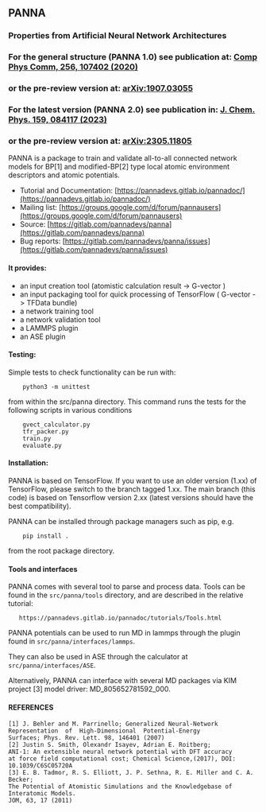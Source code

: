 ## PANNA
### Properties from Artificial Neural Network Architectures

### For the general structure (PANNA 1.0) see publication at: [Comp Phys Comm, 256, 107402 (2020)](https://www.sciencedirect.com/science/article/abs/pii/S0010465520301843)
### or the pre-review version at: [arXiv:1907.03055](https://arxiv.org/abs/1907.03055)
### For the latest version (PANNA 2.0) see publication in: [J. Chem. Phys. 159, 084117 (2023)](https://pubs.aip.org/aip/jcp/article/159/8/084117/2908459/PANNA-2-0-Efficient-neural-network-interatomic)
### or the pre-review version at: [arXiv:2305.11805](https://arxiv.org/abs/2305.11805)

PANNA is a package to train and validate all-to-all connected network models for BP[1] and modified-BP[2] type local atomic environment descriptors and atomic potentials.

* Tutorial and Documentation: [https://pannadevs.gitlab.io/pannadoc/](https://pannadevs.gitlab.io/pannadoc/)
* Mailing list: [https://groups.google.com/d/forum/pannausers](https://groups.google.com/d/forum/pannausers)
* Source: [https://gitlab.com/pannadevs/panna](https://gitlab.com/pannadevs/panna)
* Bug reports: [https://gitlab.com/pannadevs/panna/issues](https://gitlab.com/pannadevs/panna/issues)


#### It provides:

* an input creation tool (atomistic calculation result -> G-vector )
* an input packaging tool for quick processing of TensorFlow ( G-vector -> TFData bundle)
* a network training tool
* a network validation tool
* a LAMMPS plugin
* an ASE plugin


#### Testing:

Simple tests to check functionality can be run with:
```
    python3 -m unittest
```

from within the src/panna directory.
This command runs the tests for the following scripts in various conditions

```
    gvect_calculator.py
    tfr_packer.py
    train.py
    evaluate.py
```

#### Installation:

PANNA is based on TensorFlow.
If you want to use an older version (1.xx) of TensorFlow, please switch to the branch tagged 1.xx.
The main branch (this code) is based on Tensorflow version 2.xx (latest versions should have the best compatibility).

PANNA can be installed through package managers such as pip, e.g.
```
    pip install .
```
from the root package directory.

#### Tools and interfaces

PANNA comes with several tool to parse and process data.
Tools can be found in the `src/panna/tools` directory, and are described in the relative tutorial:
```
   https://pannadevs.gitlab.io/pannadoc/tutorials/Tools.html
```

PANNA potentials can be used to run MD in lammps through the plugin found in `src/panna/interfaces/lammps`.

They can also be used in ASE through the calculator at `src/panna/interfaces/ASE`.

Alternatively, PANNA can interface with several MD packages via KIM project [3] model driver: MD_805652781592_000.


#### REFERENCES

    [1] J. Behler and M. Parrinello; Generalized Neural-Network
    Representation  of  High-Dimensional  Potential-Energy
    Surfaces; Phys. Rev. Lett. 98, 146401 (2007)
    [2] Justin S. Smith, Olexandr Isayev, Adrian E. Roitberg;
    ANI-1: An extensible neural network potential with DFT accuracy
    at force field computational cost; Chemical Science,(2017), DOI: 10.1039/C6SC05720A
    [3] E. B. Tadmor, R. S. Elliott, J. P. Sethna, R. E. Miller and C. A. Becker;
    The Potential of Atomistic Simulations and the Knowledgebase of Interatomic Models.
    JOM, 63, 17 (2011)

